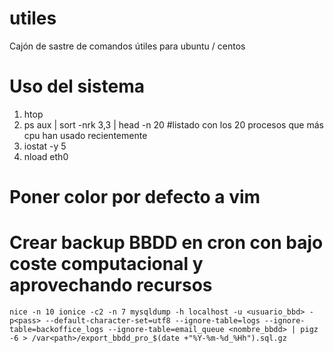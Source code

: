 # utiles
Cajón de sastre de comandos útiles para ubuntu / centos


# Uso del sistema
1. htop
2. ps aux | sort -nrk 3,3 | head -n 20 #listado con los 20 procesos que más cpu han usado recientemente
3. iostat -y 5
4. nload eth0

# Poner color por defecto a vim

# Crear backup BBDD en cron con bajo coste computacional y aprovechando recursos

```
nice -n 10 ionice -c2 -n 7 mysqldump -h localhost -u <usuario_bbd> -p<pass> --default-character-set=utf8 --ignore-table=logs --ignore-table=backoffice_logs --ignore-table=email_queue <nombre_bbdd> | pigz -6 > /var<path>/export_bbdd_pro_$(date +"%Y-%m-%d_%Hh").sql.gz
```
